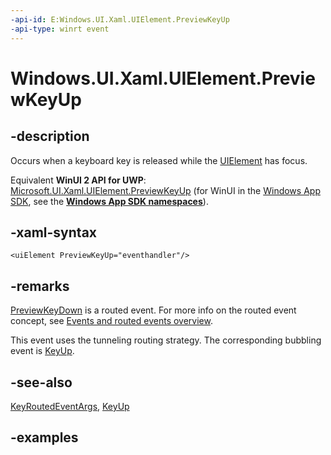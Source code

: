```yaml
---
-api-id: E:Windows.UI.Xaml.UIElement.PreviewKeyUp
-api-type: winrt event
---
```


<!-- Event syntax.
public event KeyEventHandler PreviewKeyUp
-->

# Windows.UI.Xaml.UIElement.PreviewKeyUp

## -description

Occurs when a keyboard key is released while the [UIElement](uielement.md) has focus.

Equivalent **WinUI 2 API for UWP**: [Microsoft.UI.Xaml.UIElement.PreviewKeyUp](/windows/winui/api/microsoft.ui.xaml.uielement.previewkeyup) (for WinUI in the [Windows App SDK](/windows/apps/windows-app-sdk/), see the **[Windows App SDK namespaces](/windows/windows-app-sdk/api/winrt/)**).

## -xaml-syntax

```xaml
<uiElement PreviewKeyUp="eventhandler"/>
```

## -remarks

[PreviewKeyDown](uielement_previewkeydown.md) is a routed event. For more info on the routed event concept, see [Events and routed events overview](/windows/uwp/xaml-platform/events-and-routed-events-overview).

This event uses the tunneling routing strategy. The corresponding bubbling event is [KeyUp](uielement_keyup.md).

## -see-also

[KeyRoutedEventArgs](../windows.ui.xaml.input/keyroutedeventargs.md), [KeyUp](uielement_keyup.md)

## -examples

